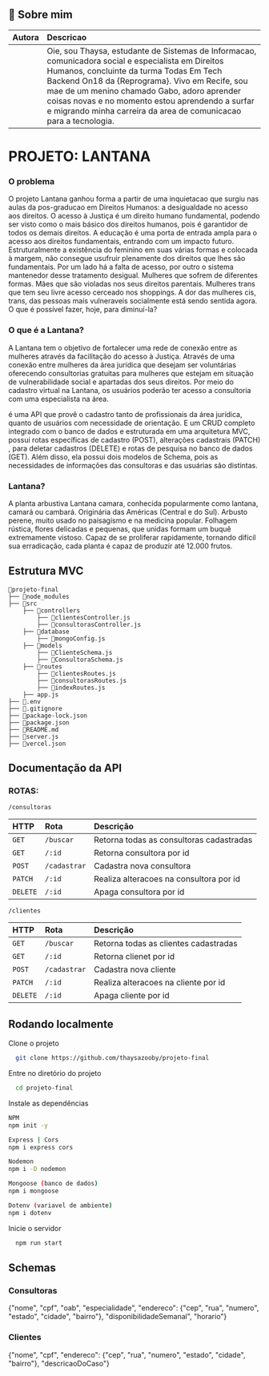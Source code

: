 ## 🚀 Sobre mim
| Autora   | Descricao |
| :------------------- | :----------------- |
|  | Oie, sou Thaysa, estudante de Sistemas de Informacao, comunicadora social e especialista em Direitos Humanos, concluinte da turma Todas Em Tech Backend On18 da {Reprograma}. Vivo em Recife, sou mae de um menino chamado Gabo, adoro aprender coisas novas e no momento estou aprendendo a surfar e migrando minha carreira da area de comunicacao para a tecnologia. |

# PROJETO: LANTANA

### O problema
O projeto Lantana ganhou forma a partir de uma inquietacao que surgiu nas aulas da pos-graducao em Direitos Humanos: a desigualdade no acesso aos direitos. 
O acesso à Justiça é um direito humano fundamental, podendo ser visto como o mais básico dos direitos humanos, pois é garantidor de todos os demais direitos. 
A educação é uma porta de entrada ampla para o acesso aos direitos fundamentais, entrando com um impacto futuro. 
Estruturalmente a existência do feminino em suas várias formas e colocada à margem, não consegue usufruir plenamente dos direitos que lhes são fundamentais. 
Por um lado há a falta de acesso, por outro o sistema mantenedor desse tratamento desigual. 
Mulheres que sofrem de diferentes formas. 
Mães que são violadas nos seus direitos parentais. 
Mulheres trans que tem seu livre acesso cerceado nos shoppings. 
A dor das mulheres cis, trans, das pessoas mais vulneraveis socialmente está sendo sentida agora. 
O que é possível fazer, hoje, para diminuí-la?

### O que é a Lantana?
A Lantana tem o objetivo de fortalecer uma rede de conexão entre as mulheres através da facilitação do acesso à Justiça. Através de uma conexão entre mulheres da área jurídica que desejam ser voluntárias oferecendo consultorias gratuitas para mulheres que estejam em situação de vulnerabilidade social e apartadas dos seus direitos. Por meio do cadastro virtual na Lantana, os usuários poderão ter acesso a consultoria com uma especialista na área.

é uma API que provê o cadastro tanto de profissionais da área jurídica, quanto de usuários com necessidade de orientação. E um CRUD completo integrado com o banco de dados e estruturada em uma arquitetura MVC, possui rotas específicas de cadastro (POST), alterações cadastrais (PATCH) , para deletar cadastros (DELETE) e rotas de pesquisa no banco de dados (GET). Além disso, ela possui dois modelos de Schema, pois as necessidades de informações das consultoras e das usuárias são distintas.

### Lantana?
A planta arbustiva Lantana camara, conhecida popularmente como lantana, camará ou cambará. Originária das Américas (Central e do Sul). Arbusto perene, muito usado no paisagismo e na medicina popular. Folhagem rústica, flores delicadas e pequenas, que unidas formam um buquê extremamente vistoso. Capaz de se proliferar rapidamente, tornando difícil sua erradicação, cada planta é capaz de produzir até 12.000 frutos.


## Estrutura MVC

```
📁projeto-final
├── 📁node_modules
├── 📁src
    ├── 📁controllers
        ├── 📄clientesController.js
        ├── 📄consultorasController.js
    ├── 📁database
        ├── 📄mongoConfig.js
    ├── 📁models
        ├── 📄ClienteSchema.js
        ├── 📄ConsultoraSchema.js
    ├── 📁routes
        ├── 📄clientesRoutes.js
       	├── 📄consultorasRoutes.js
        ├── 📄indexRoutes.js
    ├── app.js
├── 📄.env
├── 📄.gitignore
├── 📄package-lock.json
├── 📄package.json
├── 📄README.md
├── 📄server.js
├── 📄vercel.json
```

## Documentação da API

### ROTAS:

```
/consultoras
```

| HTTP   | Rota       | Descrição                           |
| :---------- | :--------- | :---------------------------------- |
| `GET` | `/buscar` | Retorna todas as consultoras cadastradas|
| `GET` | `/:id` | Retorna consultora por id|
| `POST` | `/cadastrar` | Cadastra nova consultora |
| `PATCH` | `/:id` | Realiza alteracoes na consultora por id |
| `DELETE` | `/:id` | Apaga consultora por id |


```
/clientes
```

| HTTP   | Rota       | Descrição                           |
| :---------- | :--------- | :---------------------------------- |
| `GET` | `/buscar` | Retorna todas as clientes cadastradas|
| `GET` | `/:id` | Retorna clienet por id|
| `POST` | `/cadastrar` | Cadastra nova cliente |
| `PATCH` | `/:id` | Realiza alteracoes na cliente por id |
| `DELETE` | `/:id` | Apaga cliente por id |


## Rodando localmente

Clone o projeto

```bash
  git clone https://github.com/thaysazooby/projeto-final
```

Entre no diretório do projeto

```bash
  cd projeto-final
```

Instale as dependências

```bash
NPM
npm init -y

Express | Cors
npm i express cors

Nodemon
npm i -D nodemon

Mongoose (banco de dados)
npm i mongoose

Dotenv (variavel de ambiente)
npm i dotenv
```

Inicie o servidor

```bash
  npm run start
```

## Schemas

### Consultoras
{"nome", "cpf", "oab", "especialidade", "endereco": {"cep", "rua", "numero", "estado", "cidade", "bairro"}, "disponibilidadeSemanal", "horario"}

### Clientes
{"nome", "cpf", "endereco": {"cep", "rua", "numero", "estado", "cidade", "bairro"}, "descricaoDoCaso"}